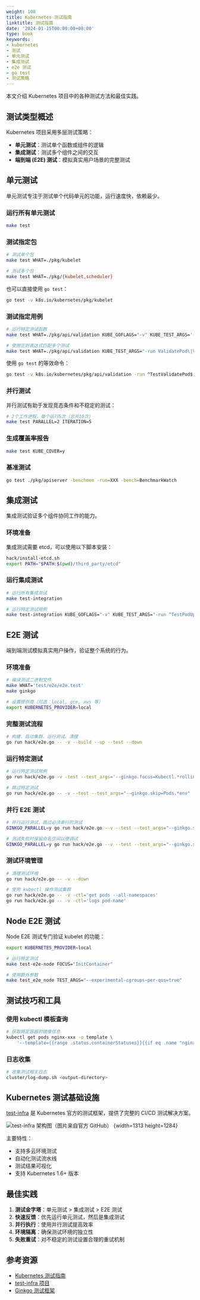 ```yaml
---
weight: 108
title: Kubernetes 测试指南
linktitle: 测试指南
date: '2024-01-15T00:00:00+08:00'
type: book
keywords:
- kubernetes
- 测试
- 单元测试
- 集成测试
- e2e 测试
- go test
- 测试策略
---
```


本文介绍 Kubernetes 项目中的各种测试方法和最佳实践。

## 测试类型概述

Kubernetes 项目采用多层测试策略：

- **单元测试**：测试单个函数或组件的逻辑
- **集成测试**：测试多个组件之间的交互
- **端到端 (E2E) 测试**：模拟真实用户场景的完整测试

## 单元测试

单元测试专注于测试单个代码单元的功能，运行速度快，依赖最少。

### 运行所有单元测试

```bash
make test
```

### 测试指定包

```bash
# 测试单个包
make test WHAT=./pkg/kubelet

# 测试多个包
make test WHAT=./pkg/{kubelet,scheduler}
```

也可以直接使用 `go test`：

```bash
go test -v k8s.io/kubernetes/pkg/kubelet
```

### 测试指定用例

```bash
# 运行特定测试函数
make test WHAT=./pkg/api/validation KUBE_GOFLAGS="-v" KUBE_TEST_ARGS='-run ^TestValidatePod$'

# 使用正则表达式匹配多个测试
make test WHAT=./pkg/api/validation KUBE_TEST_ARGS="-run ValidatePod\|ValidateConfigMap"
```

使用 `go test` 的等效命令：

```bash
go test -v k8s.io/kubernetes/pkg/api/validation -run ^TestValidatePod$
```

### 并行测试

并行测试有助于发现竞态条件和不稳定的测试：

```bash
# 2个工作进程，每个运行5次（总共10次）
make test PARALLEL=2 ITERATION=5
```

### 生成覆盖率报告

```bash
make test KUBE_COVER=y
```

### 基准测试

```bash
go test ./pkg/apiserver -benchmem -run=XXX -bench=BenchmarkWatch
```

## 集成测试

集成测试验证多个组件协同工作的能力。

### 环境准备

集成测试需要 etcd，可以使用以下脚本安装：

```bash
hack/install-etcd.sh
export PATH="$PATH:$(pwd)/third_party/etcd"
```

### 运行集成测试

```bash
# 运行所有集成测试
make test-integration

# 运行特定测试用例
make test-integration KUBE_GOFLAGS="-v" KUBE_TEST_ARGS="-run ^TestPodUpdateActiveDeadlineSeconds$"
```

## E2E 测试

端到端测试模拟真实用户操作，验证整个系统的行为。

### 环境准备

```bash
# 编译测试二进制文件
make WHAT='test/e2e/e2e.test'
make ginkgo

# 设置提供商（可选：local, gce, aws 等）
export KUBERNETES_PROVIDER=local
```

### 完整测试流程

```bash
# 构建、启动集群、运行测试、清理
go run hack/e2e.go -- -v --build --up --test --down
```

### 运行特定测试

```bash
# 运行特定测试用例
go run hack/e2e.go -v -test --test_args='--ginkgo.focus=Kubectl.*rolling.*update'

# 跳过特定测试
go run hack/e2e.go -- -v --test --test_args="--ginkgo.skip=Pods.*env"
```

### 并行 E2E 测试

```bash
# 并行运行测试，跳过必须串行的测试
GINKGO_PARALLEL=y go run hack/e2e.go --v --test --test_args="--ginkgo.skip=\[Serial\]"

# 测试失败时保留命名空间以便调试
GINKGO_PARALLEL=y go run hack/e2e.go --v --test --test_args="--ginkgo.skip=\[Serial\] --delete-namespace-on-failure=false"
```

### 测试环境管理

```bash
# 清理测试环境
go run hack/e2e.go -- -v --down

# 使用 kubectl 操作测试集群
go run hack/e2e.go -- -v -ctl='get pods --all-namespaces'
go run hack/e2e.go -- -v -ctl='logs pod-name'
```

## Node E2E 测试

Node E2E 测试专门验证 kubelet 的功能：

```bash
export KUBERNETES_PROVIDER=local

# 运行特定测试
make test-e2e-node FOCUS="InitContainer"

# 使用额外参数
make test_e2e_node TEST_ARGS="--experimental-cgroups-per-qos=true"
```

## 测试技巧和工具

### 使用 kubectl 模板查询

```bash
# 获取特定容器的镜像信息
kubectl get pods nginx-xxx -o template \
    '--template={{range .status.containerStatuses}}{{if eq .name "nginx"}}{{.image}}{{end}}{{end}}'
```

### 日志收集

```bash
# 收集测试相关日志
cluster/log-dump.sh <output-directory>
```

## Kubernetes 测试基础设施

[test-infra](https://github.com/kubernetes/test-infra) 是 Kubernetes 官方的测试框架，提供了完整的 CI/CD 测试解决方案。

![test-infra 架构图（图片来自官方 GitHub）](https://assets.jimmysong.io/images/book/kubernetes-handbook/develop/testing/kubernetes-test-architecture.webp)
{width=1313 height=1284}

主要特性：
- 支持多云环境测试
- 自动化测试流水线
- 测试结果可视化
- 支持 Kubernetes 1.6+ 版本

## 最佳实践

1. **测试金字塔**：单元测试 > 集成测试 > E2E 测试
2. **快速反馈**：优先运行单元测试，然后是集成测试
3. **并行执行**：使用并行测试提高效率
4. **环境隔离**：确保测试环境的独立性
5. **失败重试**：对不稳定的测试设置合理的重试机制

## 参考资源

- [Kubernetes 测试指南](https://kubernetes.io/docs/contribute/test/)
- [test-infra 项目](https://github.com/kubernetes/test-infra)
- [Ginkgo 测试框架](https://onsi.github.io/ginkgo/)
